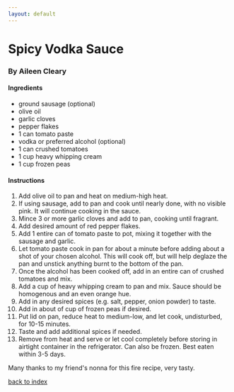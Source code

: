 ```yaml
---
layout: default
---
```


# Spicy Vodka Sauce
### By Aileen Cleary

#### Ingredients

* ground sausage (optional)
* olive oil
* garlic cloves
* pepper flakes
* 1 can tomato paste
* vodka or preferred alcohol (optional)
* 1 can crushed tomatoes
* 1 cup heavy whipping cream
* 1 cup frozen peas

#### Instructions
1. Add olive oil to pan and heat on medium-high heat.
2. If using sausage, add to pan and cook until nearly done, with no visible pink. It will continue cooking in the sauce.
3. Mince 3 or more garlic cloves and add to pan, cooking until fragrant.
4. Add desired amount of red pepper flakes.
5. Add 1 entire can of tomato paste to pot, mixing it together with the sausage and garlic.
6. Let tomato paste cook in pan for about a minute before adding about a shot of your chosen alcohol. This will cook off, but will help deglaze the pan and unstick anything burnt to the bottom of the pan.
7. Once the alcohol has been cooked off, add in an entire can of crushed tomatoes and mix.
8. Add a cup of heavy whipping cream to pan and mix. Sauce should be homogenous and an even orange hue.
9. Add in any desired spices (e.g. salt, pepper, onion powder) to taste.
10. Add in about of cup of frozen peas if desired.
11. Put lid on pan, reduce heat to medium-low, and let cook, undisturbed, for 10-15 minutes.
12. Taste and add additional spices if needed.
13. Remove from heat and serve or let cool completely before storing in airtight container in the refrigerator. Can also be frozen. Best eaten within 3-5 days.

Many thanks to my friend's nonna for this fire recipe, very tasty.

[back to index](../)